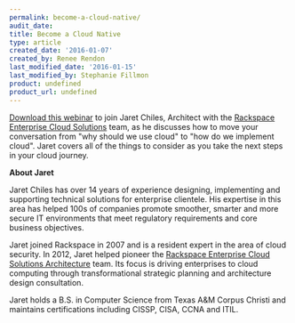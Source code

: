 ```yaml
---
permalink: become-a-cloud-native/
audit_date:
title: Become a Cloud Native
type: article
created_date: '2016-01-07'
created_by: Renee Rendon
last_modified_date: '2016-01-15'
last_modified_by: Stephanie Fillmon
product: undefined
product_url: undefined
---
```


[Download this webinar](http://f8419a0bed751960b2e9-16ba04b8393657c280af28d3331db4b1.r89.cf1.rackcdn.com/Recording/lib/playback.html)
to join Jaret Chiles, Architect with the [Rackspace Enterprise Cloud Solutions](http://www.rackspace.com/enterprise_hosting/advisory_services/) team,
as he discusses how to move your conversation from "why should we use
cloud" to "how do we implement cloud". Jaret covers all of the things
to consider as you take the next steps in your cloud
journey.

**About Jaret**

Jaret Chiles has over 14 years of experience designing, implementing and
supporting technical solutions for enterprise clientele.  His expertise
in this area has helped 100s of companies promote smoother, smarter and
more secure IT environments that meet regulatory requirements and core
business objectives.

Jaret joined Rackspace in 2007 and is a resident expert in the area of
cloud security.  In 2012, Jaret helped pioneer the [Rackspace Enterprise Cloud Solutions Architecture](http://www.rackspace.com/enterprise_hosting/advisory_services/) team. Its focus is driving enterprises to cloud computing through
transformational strategic planning and architecture design
consultation.

Jaret holds a B.S. in Computer Science from Texas A&M Corpus Christi
and maintains certifications including CISSP, CISA, CCNA and ITIL.
